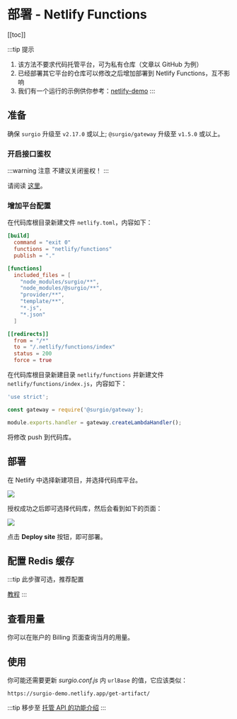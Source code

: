 # 部署 - Netlify Functions

[[toc]]

:::tip 提示
1. 该方法不要求代码托管平台，可为私有仓库（文章以 GitHub 为例）
2. 已经部署其它平台的仓库可以修改之后增加部署到 Netlify Functions，互不影响
3. 我们有一个运行的示例供你参考：[netlify-demo](https://github.com/surgioproject/netlify-demo)
:::

## 准备

确保 `surgio` 升级至 `v2.17.0` 或以上; `@surgio/gateway` 升级至 `v1.5.0` 或以上。

### 开启接口鉴权

:::warning 注意
不建议关闭鉴权！
:::

请阅读 [这里](/guide/api.md#打开鉴权)。

### 增加平台配置

在代码库根目录新建文件 `netlify.toml`，内容如下：

```toml
[build]
  command = "exit 0"
  functions = "netlify/functions"
  publish = "."

[functions]
  included_files = [
    "node_modules/surgio/**",
    "node_modules/@surgio/**",
    "provider/**",
    "template/**",
    "*.js",
    "*.json"
  ]

[[redirects]]
  from = "/*"
  to = "/.netlify/functions/index"
  status = 200
  force = true
```

在代码库根目录新建目录 `netlify/functions` 并新建文件 `netlify/functions/index.js`，内容如下：

```js
'use strict';

const gateway = require('@surgio/gateway');

module.exports.handler = gateway.createLambdaHandler();
```

将修改 push 到代码库。

## 部署

在 Netlify 中选择新建项目，并选择代码库平台。

![](/images/netlify-connect-to-git-provider.png)

授权成功之后即可选择代码库，然后会看到如下的页面：

![](/images/netlify-import-config.png)

点击 __Deploy site__ 按钮，即可部署。

## 配置 Redis 缓存

:::tip 此步骤可选，推荐配置

[教程](/guide/advance/redis-cache.md)
:::

## 查看用量

你可以在账户的 Billing 页面查询当月的用量。

## 使用

你可能还需要更新 _surgio.conf.js_ 内 `urlBase` 的值，它应该类似：

```
https://surgio-demo.netlify.app/get-artifact/
```

:::tip 移步至
[托管 API 的功能介绍](/guide/api.md)
:::
